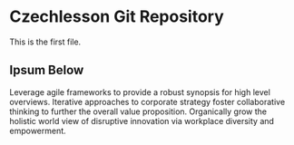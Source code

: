 # Czechlesson Git Repository

This is the first  file.

## Ipsum Below


Leverage agile frameworks to provide a robust synopsis for high level overviews. 
Iterative approaches to corporate strategy foster collaborative thinking to further the overall value proposition. 
Organically grow the holistic world view of disruptive innovation via workplace diversity and empowerment. 

